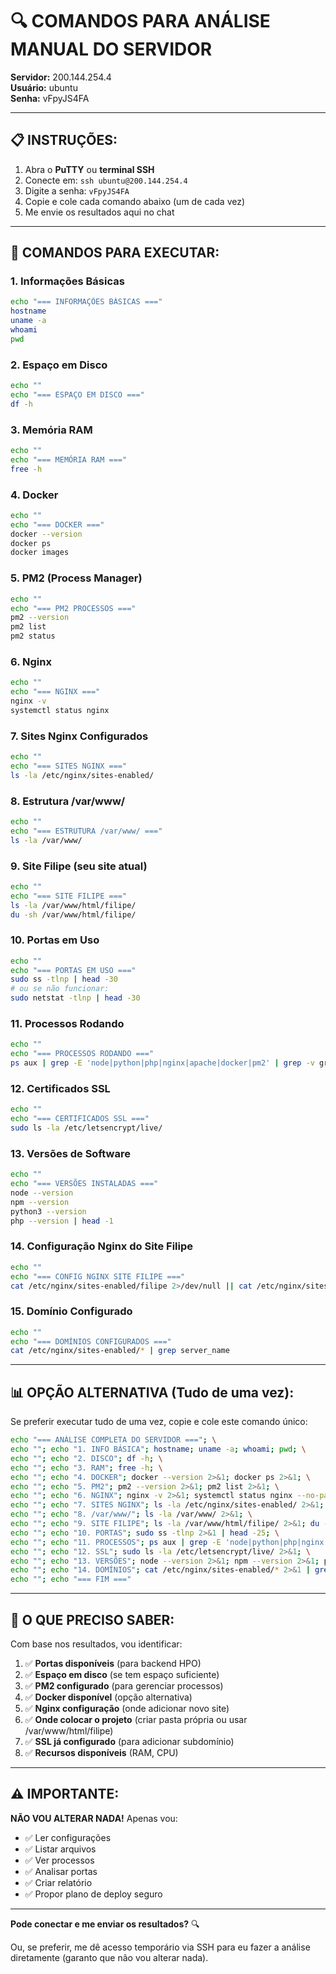 # 🔍 COMANDOS PARA ANÁLISE MANUAL DO SERVIDOR

**Servidor:** 200.144.254.4  
**Usuário:** ubuntu  
**Senha:** vFpyJS4FA

---

## 📋 INSTRUÇÕES:

1. Abra o **PuTTY** ou **terminal SSH**
2. Conecte em: `ssh ubuntu@200.144.254.4`
3. Digite a senha: `vFpyJS4FA`
4. Copie e cole cada comando abaixo (um de cada vez)
5. Me envie os resultados aqui no chat

---

## 🔧 COMANDOS PARA EXECUTAR:

### **1. Informações Básicas**
```bash
echo "=== INFORMAÇÕES BÁSICAS ==="
hostname
uname -a
whoami
pwd
```

### **2. Espaço em Disco**
```bash
echo ""
echo "=== ESPAÇO EM DISCO ==="
df -h
```

### **3. Memória RAM**
```bash
echo ""
echo "=== MEMÓRIA RAM ==="
free -h
```

### **4. Docker**
```bash
echo ""
echo "=== DOCKER ==="
docker --version
docker ps
docker images
```

### **5. PM2 (Process Manager)**
```bash
echo ""
echo "=== PM2 PROCESSOS ==="
pm2 --version
pm2 list
pm2 status
```

### **6. Nginx**
```bash
echo ""
echo "=== NGINX ==="
nginx -v
systemctl status nginx
```

### **7. Sites Nginx Configurados**
```bash
echo ""
echo "=== SITES NGINX ==="
ls -la /etc/nginx/sites-enabled/
```

### **8. Estrutura /var/www/**
```bash
echo ""
echo "=== ESTRUTURA /var/www/ ==="
ls -la /var/www/
```

### **9. Site Filipe (seu site atual)**
```bash
echo ""
echo "=== SITE FILIPE ==="
ls -la /var/www/html/filipe/
du -sh /var/www/html/filipe/
```

### **10. Portas em Uso**
```bash
echo ""
echo "=== PORTAS EM USO ==="
sudo ss -tlnp | head -30
# ou se não funcionar:
sudo netstat -tlnp | head -30
```

### **11. Processos Rodando**
```bash
echo ""
echo "=== PROCESSOS RODANDO ==="
ps aux | grep -E 'node|python|php|nginx|apache|docker|pm2' | grep -v grep
```

### **12. Certificados SSL**
```bash
echo ""
echo "=== CERTIFICADOS SSL ==="
sudo ls -la /etc/letsencrypt/live/
```

### **13. Versões de Software**
```bash
echo ""
echo "=== VERSÕES INSTALADAS ==="
node --version
npm --version
python3 --version
php --version | head -1
```

### **14. Configuração Nginx do Site Filipe**
```bash
echo ""
echo "=== CONFIG NGINX SITE FILIPE ==="
cat /etc/nginx/sites-enabled/filipe 2>/dev/null || cat /etc/nginx/sites-enabled/default 2>/dev/null | head -50
```

### **15. Domínio Configurado**
```bash
echo ""
echo "=== DOMÍNIOS CONFIGURADOS ==="
cat /etc/nginx/sites-enabled/* | grep server_name
```

---

## 📊 OPÇÃO ALTERNATIVA (Tudo de uma vez):

Se preferir executar tudo de uma vez, copie e cole este comando único:

```bash
echo "=== ANÁLISE COMPLETA DO SERVIDOR ==="; \
echo ""; echo "1. INFO BÁSICA"; hostname; uname -a; whoami; pwd; \
echo ""; echo "2. DISCO"; df -h; \
echo ""; echo "3. RAM"; free -h; \
echo ""; echo "4. DOCKER"; docker --version 2>&1; docker ps 2>&1; \
echo ""; echo "5. PM2"; pm2 --version 2>&1; pm2 list 2>&1; \
echo ""; echo "6. NGINX"; nginx -v 2>&1; systemctl status nginx --no-pager 2>&1 | head -10; \
echo ""; echo "7. SITES NGINX"; ls -la /etc/nginx/sites-enabled/ 2>&1; \
echo ""; echo "8. /var/www/"; ls -la /var/www/ 2>&1; \
echo ""; echo "9. SITE FILIPE"; ls -la /var/www/html/filipe/ 2>&1; du -sh /var/www/html/filipe/ 2>&1; \
echo ""; echo "10. PORTAS"; sudo ss -tlnp 2>&1 | head -25; \
echo ""; echo "11. PROCESSOS"; ps aux | grep -E 'node|python|php|nginx|pm2' | grep -v grep; \
echo ""; echo "12. SSL"; sudo ls -la /etc/letsencrypt/live/ 2>&1; \
echo ""; echo "13. VERSÕES"; node --version 2>&1; npm --version 2>&1; python3 --version 2>&1; \
echo ""; echo "14. DOMÍNIOS"; cat /etc/nginx/sites-enabled/* 2>&1 | grep server_name; \
echo ""; echo "=== FIM ==="
```

---

## 🎯 O QUE PRECISO SABER:

Com base nos resultados, vou identificar:

1. ✅ **Portas disponíveis** (para backend HPO)
2. ✅ **Espaço em disco** (se tem espaço suficiente)
3. ✅ **PM2 configurado** (para gerenciar processos)
4. ✅ **Docker disponível** (opção alternativa)
5. ✅ **Nginx configuração** (onde adicionar novo site)
6. ✅ **Onde colocar o projeto** (criar pasta própria ou usar /var/www/html/filipe)
7. ✅ **SSL já configurado** (para adicionar subdomínio)
8. ✅ **Recursos disponíveis** (RAM, CPU)

---

## ⚠️ IMPORTANTE:

**NÃO VOU ALTERAR NADA!** Apenas vou:
- ✅ Ler configurações
- ✅ Listar arquivos
- ✅ Ver processos
- ✅ Analisar portas
- ✅ Criar relatório
- ✅ Propor plano de deploy seguro

---

**Pode conectar e me enviar os resultados?** 🔍

Ou, se preferir, me dê acesso temporário via SSH para eu fazer a análise diretamente (garanto que não vou alterar nada).
